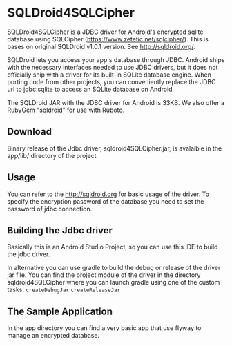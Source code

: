 # SQLDroid4SQLCipher

SQLDroid4SQLCipher is a JDBC driver for Android's encrypted sqlite database using SQLCipher (https://www.zetetic.net/sqlcipher/). This is bases on original SQLDroid v1.0.1 version. See http://sqldroid.org/.

SQLDroid lets you access your app's database through JDBC. Android ships with the necessary interfaces needed to use JDBC drivers, but it does not officially ship with a driver for its built-in SQLite database engine.  When porting code from other projects, you can conveniently replace the JDBC url to jdbc:sqlite to access an SQLite database on Android.

The SQLDroid JAR with the JDBC driver for Android is 33KB.  We also offer a RubyGem "sqldroid" for use with [Ruboto](http://ruboto.org/).


## Download

Binary release of the Jdbc driver, sqldroid4SQLCipher.jar, is avalaible in the app/lib/ directory of the project

## Usage

You can refer to the http://sqldroid.org for basic usage of the driver.
To specify the encryption password of the database you need to set the password of jdbc connection.

## Building the Jdbc driver

Basically this is an Android Studio Project, so you can use this IDE to build the jdbc driver.

In alternative you can use gradle to build the debug or release of the driver jar file.
You can find the project module of the driver in the directory sqldroid4SQLCipher where you can launch gradle using one of the custom tasks:
```createDebugJar```
```createReleaseJar```

## The Sample Application

In the app directory you can find a very basic app that use flyway to manage an encrypted database.
